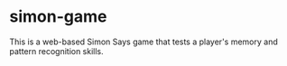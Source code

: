 # simon-game
This is a web-based Simon Says game that tests a player's memory and pattern recognition skills. 
